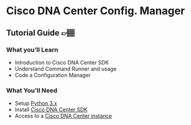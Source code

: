# Cisco DNA Center Config. Manager 
## Tutorial Guide 👉🏽 <insert link here once published>
### What you’ll Learn
- Introduction to Cisco DNA Center SDK
- Understand Command Runner and usage
- Code a Configuration Manager

### What You'll Need
- Setup [Python 3.x](https://www.python.org/downloads/)
- Install  [Cisco DNA Center SDK](https://dnacentersdk.readthedocs.io/en/latest/)
- Access to a [Cisco DNA Center instance](https://devnetsandbox.cisco.com/RM/Diagram/Index/c3c949dc-30af-498b-9d77-4f1c07d835f9?diagramType=Topology)
